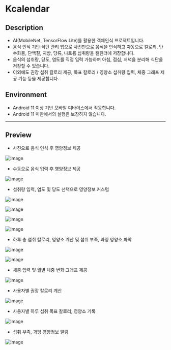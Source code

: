 # Kcalendar

## Description

- AI(MobileNet, TensorFlow Lite)를 활용한 객체인식 프로젝트입니다.
- 음식 인식 기반 식단 관리 앱으로 사진만으로 음식을 인식하고 자동으로 칼로리, 탄수화물, 단백질, 지방, 당류, 나트륨 섭취량을 캘린더에 저장합니다.
- 음식의 섭취량, 당도, 염도를 직접 입력 가능하며 아침, 점심, 저녁을 분리해 식단을 저장할 수 있습니다.
- 이외에도 권장 섭취 칼로리 제공, 목표 칼로리 / 영양소 섭취량 입력, 체중 그래프 제공 기능 등을 제공합니다.

## Environment

- Android 11 이상 기반 모바일 디바이스에서 작동합니다.
- Android 11 미만에서의 실행은 보장하지 않습니다.

***

## Preview

- 사진으로 음식 인식 후 영양정보 제공

![image](https://user-images.githubusercontent.com/68963707/182405605-e20e950c-dc4f-4e26-a7ae-2f7eed476e5c.png)

- 수동으로 음식 입력 후 영양정보 제공

![image](https://user-images.githubusercontent.com/68963707/182405492-e2573632-b45f-46ae-b50b-50f5c2089d83.png)

- 섭취량 입력, 염도 및 당도 선택으로 영양정보 커스텀

![image](https://user-images.githubusercontent.com/68963707/182405658-f05f720c-6ecf-43cf-835a-885e863edb82.png)

![image](https://user-images.githubusercontent.com/68963707/182405761-fc91eabd-ffa3-48f9-b4a8-6d1845bed17d.png)

![image](https://user-images.githubusercontent.com/68963707/182405813-d0fb009d-43b9-4528-bb1f-4ad16d75eee1.png)

![image](https://user-images.githubusercontent.com/68963707/182405900-d6119f5b-6aff-41fc-b942-b8244a3b10e2.png)

- 하루 총 섭취 칼로리, 영양소 계산 및 섭취 부족, 과잉 영양소 파악

![image](https://user-images.githubusercontent.com/68963707/182406079-945dfc25-8add-4bfd-a755-6cc0ec0f99e9.png)

![image](https://user-images.githubusercontent.com/68963707/182406491-29bf5c22-9020-453b-a2ee-734a4942521e.png)

- 체중 입력 및 월별 체중 변화 그래프 제공

![image](https://user-images.githubusercontent.com/68963707/182406534-467b7de8-e97d-436e-97a0-315864b3cb2a.png)

- 사용자별 권장 칼로리 계산

![image](https://user-images.githubusercontent.com/68963707/182406654-479c7952-09e5-4594-b129-d544486cc739.png)

- 사용자별 하루 섭취 목표 칼로리, 영양소 기록

![image](https://user-images.githubusercontent.com/68963707/182406898-cefab654-90e6-4092-b0a3-1185a2661d62.png)

- 섭취 부족, 과잉 영양정보 알림

![image](https://user-images.githubusercontent.com/68963707/182406994-16daf703-2f0a-4992-aae0-24133f1e6e5e.png)


